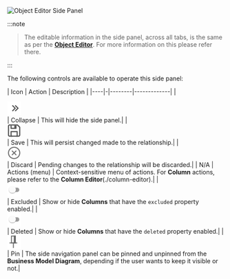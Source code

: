 ![Object Editor Side Panel](/img/bimlflex/side-panel-object-editor.png "Object Editor Side Panel")



:::note

>The editable information in the side panel, across all tabs, is the same as per the [**Object Editor**](./object-editor). For more information on this please refer there.

:::


The following controls are available to operate this side panel:

| Icon | Action | Description |
|----|-|--------|-------------|
| <div class="icon-col m-5"><img src="images/svg-icons/nav-collapsed.svg" /></div> | Collapse | This will hide the side panel.|
| <div class="icon-col m-5"><img src="images/svg-icons/save.svg" /></div> | Save | This will persist changed made to the relationship.|
| <div class="icon-col m-5"><img src="images/svg-icons/discard.svg" /></div> | Discard | Pending changes to the relationship will be discarded.|
| N/A | Actions (menu) | Context-sensitive menu of actions. For **Column** actions, please refer to the **Column Editor**(./column-editor).|
| <div class="icon-col m-5"><img src="images/bimlflex-app-action-switch.png" /></div> | Excluded | Show or hide **Columns** that have the `excluded` property enabled.|
| <div class="icon-col m-5"><img src="images/bimlflex-app-action-switch.png" /></div> | Deleted | Show or hide **Columns** that have the `deleted` property enabled.|
| <div class="icon-col m-5"><img src="images/svg-icons/pin.svg" /></div> | Pin | The side navigation panel can be pinned and unpinned from the **Business Model Diagram**, depending if the user wants to keep it visible or not.|
